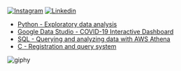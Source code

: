[![Instagram](https://img.shields.io/badge/Instagram-E4405F?style=for-the-badge&logo=instagram&logoColor=black)](https://www.instagram.com/lh.leoh?igsh=MXNiZnJnamdvcXh5aQ==)
[![Linkedin](https://img.shields.io/badge/LinkedIn-0077B5?style=for-the-badge&logo=linkedin&logoColor=black)](https://www.linkedin.com/in/leonardo-heringer-17b412167/)


- [Python - Exploratory data analysis](https://github.com/VariableBee/EDA_Loggi)
- [Google Data Studio - COVID-19 Interactive Dashboard](https://github.com/VariableBee/COVID_19_DASHBOARD)
- [SQL - Querying and analyzing data with AWS Athena](https://github.com/VariableBee/AWS_Athena_Queries)
- [C - Registration and query system](https://github.com/VariableBee/Cartorio)

![giphy](https://github.com/LeoHeringer/leoheringer/assets/69641220/f8e109e0-7808-4dca-ba72-782c6a4832bd)

